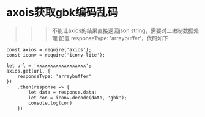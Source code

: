 # axois获取gbk编码乱码
>>> 不能让axios的结果直接返回json string，需要对二进制数据处理
>>> 配置 responseType: 'arraybuffer'，代码如下
```
const axios = require('axios');
const iconv = require('iconv-lite');

let url = 'xxxxxxxxxxxxxxxxxx';
axios.get(url, {
    responseType: 'arraybuffer'
})
    .then(response => {
        let data = response.data;
        let con = iconv.decode(data, 'gbk');
        console.log(con)
    })
```
